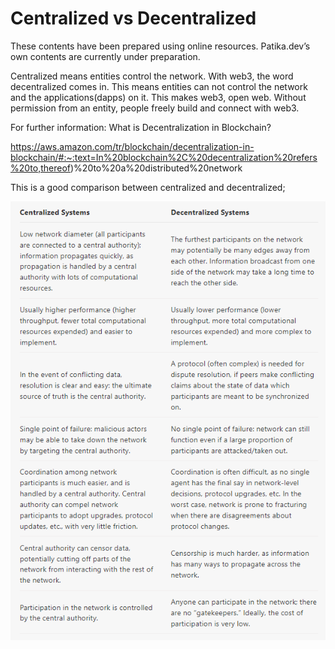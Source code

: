 # Centralized vs Decentralized

These contents have been prepared using online resources. Patika.dev’s own contents are currently under preparation.

Centralized means entities control the network. With web3, the word decentralized comes in. This means entities can not control the network and the applications(dapps) on it. This makes web3, open web. Without permission from an entity, people freely build and connect with web3.    

For further information: What is Decentralization in Blockchain?

https://aws.amazon.com/tr/blockchain/decentralization-in-blockchain/#:~:text=In%20blockchain%2C%20decentralization%20refers%20to,thereof)%20to%20a%20distributed%20network


This is a good comparison between centralized and decentralized;

![images](https://raw.githubusercontent.com/Kodluyoruz/taskforce/main/Web3/centralizedvsdecentralized/figures/centralised%20vs%20decentralized.png)



